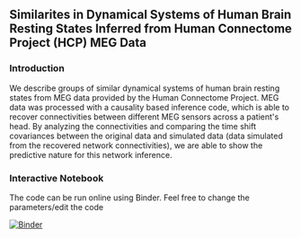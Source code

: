 ## Similarites in Dynamical Systems of Human Brain Resting States Inferred from Human Connectome Project (HCP) MEG Data

### Introduction
We describe groups of similar dynamical systems of human brain resting states from MEG data provided by the Human Connectome Project. MEG data was processed with a causality based inference code, which is able to recover connectivities between different MEG sensors across a patient's head. By analyzing the connectivities and comparing the time shift covariances between the original data and simulated data (data simulated from the recovered network connectivities), we are able to show the predictive nature for this network inference. 

### Interactive Notebook
The code can be run online using Binder. Feel free to change the parameters/edit the code

[![Binder](https://mybinder.org/badge_logo.svg)](https://mybinder.org/v2/gh/baes4/RestingStateMEG_HCP/master)



